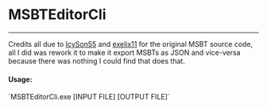 <h1>MSBTEditorCli</h1>
<hr>
<p>Credits all due to <a href="https://github.com/IcySon55/">IcySon55</a> and <a href="https://github.com/exelix11/">exelix11</a> for the original MSBT source code, all I did was rework it to make it export MSBTs as JSON and vice-versa because there was nothing I could find that does that.</p>
<h4>Usage:</h4>
`MSBTEditorCli.exe [INPUT FILE] [OUTPUT FILE]`
